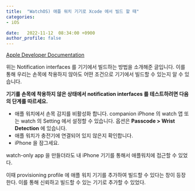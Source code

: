 ```yaml
---
title:  "WatchOS) 애플 워치 기기로 Xcode 에서 빌드 할 때"
categories:
- iOS

date:   2022-11-12  08:34:00 +0900
author_profile: false
---
```

[Apple Developer Documentation](https://developer.apple.com/documentation/watchos-apps/testing-custom-notification-interfaces)

위는 Notification interfaces 를 기기에서 빌드하는 방법을 소개해준 글입니다. 이를 통해 우리는 손목에 착용하지 않아도 어떤 조건으로 기기에서 빌드할 수 있는지 알 수 있습니다.

**기기를 손목에 착용하지 않은 상태에서 notification interfaces 를 테스트하려면 다음의 단계를 따르세요.**

- 애플 워치에서 손목 감지를 비활성화 합니다. companion iPhone 의 watch 앱 또는 watch 의 Setting 에서 설정할 수 있습니다. 옵션은 **Passcode > Wrist Detection** 에 있습니다.
- 애플 워치가 충전기에 연결되어 있지 않은지 확인합니다.
- iPhone 을 잠그세요.

watch-only app 을 만들더라도 내 iPhone 기기를 통해서 애플워치에 접근할 수 있었다.

이때 provisioning profile 에 애플 워치 기기를 추가하여 빌드할 수 있다는 창이 등장한다. 이를 통해 신뢰하고 빌드할 수 있는 기기로 추가할 수 있었다.
